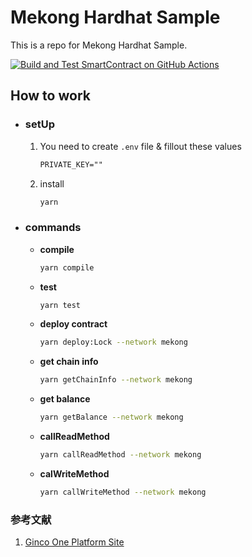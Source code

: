 # Mekong Hardhat Sample

This is a repo for Mekong Hardhat Sample.

[![Build and Test SmartContract on GitHub Actions](https://github.com/mashharuki/Ginco-One-Platform-Sample/actions/workflows/ci.yml/badge.svg)](https://github.com/mashharuki/Ginco-One-Platform-Sample/actions/workflows/ci.yml)

## How to work

- ### **setUp**

  1.  You need to create `.env` file & fillout these values

      ```txt
      PRIVATE_KEY=""
      ```

  2.  install

      ```bash
      yarn
      ```

- ### **commands**

  - **compile**

    ```bash
    yarn compile
    ```

  - **test**

    ```bash
    yarn test
    ```

  - **deploy contract**

    ```bash
    yarn deploy:Lock --network mekong
    ```

  - **get chain info**

    ```bash
    yarn getChainInfo --network mekong
    ```

  - **get balance**

    ```bash
    yarn getBalance --network mekong
    ```

  - **callReadMethod**

    ```bash
    yarn callReadMethod --network mekong
    ```

  - **calWriteMethod**

    ```bash
    yarn callWriteMethod --network mekong
    ```

### 参考文献

1. [Ginco One Platform Site](https://console.cloud.ginco.com/nodes/api)
